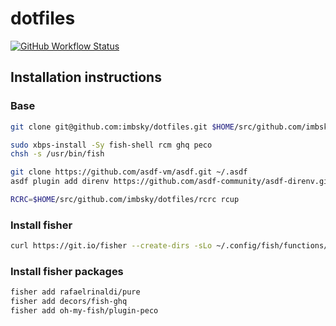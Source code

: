 # dotfiles

[![GitHub Workflow Status](https://img.shields.io/github/workflow/status/imbsky/dotfiles/Main%20workflow?style=flat-square)](https://github.com/imbsky/dotfiles/actions)

## Installation instructions

### Base

```bash
git clone git@github.com:imbsky/dotfiles.git $HOME/src/github.com/imbsky/dotfiles
```

```bash
sudo xbps-install -Sy fish-shell rcm ghq peco
chsh -s /usr/bin/fish
```

```bash
git clone https://github.com/asdf-vm/asdf.git ~/.asdf
asdf plugin add direnv https://github.com/asdf-community/asdf-direnv.git
```

```bash
RCRC=$HOME/src/github.com/imbsky/dotfiles/rcrc rcup
```

### Install fisher

```bash
curl https://git.io/fisher --create-dirs -sLo ~/.config/fish/functions/fisher.fish
```

### Install fisher packages

```bash
fisher add rafaelrinaldi/pure
fisher add decors/fish-ghq
fisher add oh-my-fish/plugin-peco
```
